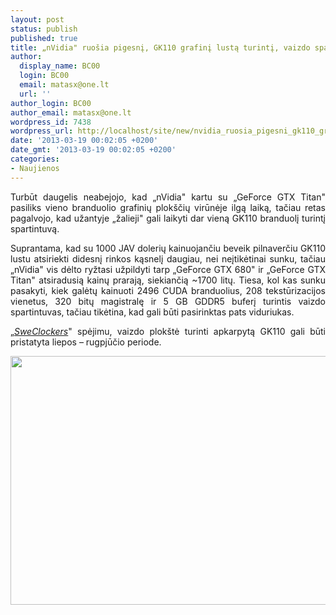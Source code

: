 ```yaml
---
layout: post
status: publish
published: true
title: „nVidia" ruošia pigesnį, GK110 grafinį lustą turintį, vaizdo spartintuvą
author:
  display_name: BC00
  login: BC00
  email: matasx@one.lt
  url: ''
author_login: BC00
author_email: matasx@one.lt
wordpress_id: 7438
wordpress_url: http://localhost/site/new/nvidia_ruosia_pigesni_gk110_grafini_lusta_turinti_grafini_spartintuva/
date: '2013-03-19 00:02:05 +0200'
date_gmt: '2013-03-19 00:02:05 +0200'
categories:
- Naujienos
---
```

<p style="text-align: justify;">
	Turbūt daugelis neabejojo, kad &bdquo;nVidia&quot; kartu su &bdquo;GeForce GTX Titan&quot; pasiliks vieno branduolio grafinių plok&scaron;čių virūnėje ilgą laiką, tačiau retas pagalvojo, kad užantyje &bdquo;žalieji&quot; gali laikyti dar vieną GK110 branduolį turintį spartintuvą.</p>
<p style="text-align: justify;">
	Suprantama, kad su 1000 JAV dolerių kainuojančiu beveik pilnaverčiu GK110 lustu atsiriekti didesnį rinkos kąsnelį daugiau, nei neįtikėtinai sunku, tačiau &bdquo;nVidia&quot; vis dėlto ryžtasi užpildyti tarp &bdquo;GeForce GTX 680&quot; ir &bdquo;GeForce GTX Titan&quot; atsiradusią kainų prarają, siekiančią ~1700 litų. Tiesa, kol kas sunku pasakyti, kiek galėtų kainuoti 2496 CUDA branduolius, 208 tekstūrizacijos vienetus, 320 bitų magistralę ir 5 GB GDDR5 buferį turintis vaizdo spartintuvas, tačiau tikėtina, kad gali būti pasirinktas pats viduriukas.</p>
<p style="text-align: justify;">
	&bdquo;<a href="http://www.sweclockers.com/nyhet/16711-nvidia-forbereder-nedbantat-geforce-gtx-titan-med-gk110"><em>SweClockers</em></a>&quot; spėjimu, vaizdo plok&scaron;tė turinti apkarpytą GK110 gali būti pristatyta liepos &ndash; rugpjūčio periode.</p>
<p>
	<a href="http://technews.lt/userfiles/titanpic.jpg"><img alt="" src="http://technews.lt/userfiles/titanpic.jpg" style="width: 520px; height: 398px;" /></a></p>
